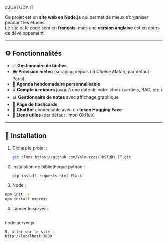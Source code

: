 #JUSTUDY IT 

Ce projet est un **site web en Node.js** qui permet de mieux s’organiser pendant les études.  
Le site et le code sont en **français**, mais une **version anglaise** est en cours de développement.

---

## ⚙️ Fonctionnalités

- ✅ **Gestionnaire de tâches**
- 🌦️ **Prévision météo** (scraping depuis *La Chaîne Météo*, par défaut : Paris)
- 📅 **Agenda hebdomadaire personnalisable**
- ⏳ **Compte à rebours** jusqu’à une date de votre choix (partiels, BAC, etc.)
- 📊 **Gestionnaire de notes** avec affichage graphique
- 🧩 **Page de flashcards**
- 🤖 **ChatBot** connectable avec un **token Hugging Face**
- 🔗 **Liens utiles** (par défaut : mon GitHub)

---

## 🚀 Installation

1. Clonez le projet :
   ```bash
   git clone https://github.com/Valouzzzz/JUSTUDY_IT.git
   ```

2. Instalation de bibliotheque python :
   ```python
   pip install requests-html Flask
   ```
3. Node :
  ```bash
  npm init -y
  npm install express
  ```
4. Lancer le server :
   ```bash
  node server.js
  ```
5. aller sur le site :
http://localhost:3000
